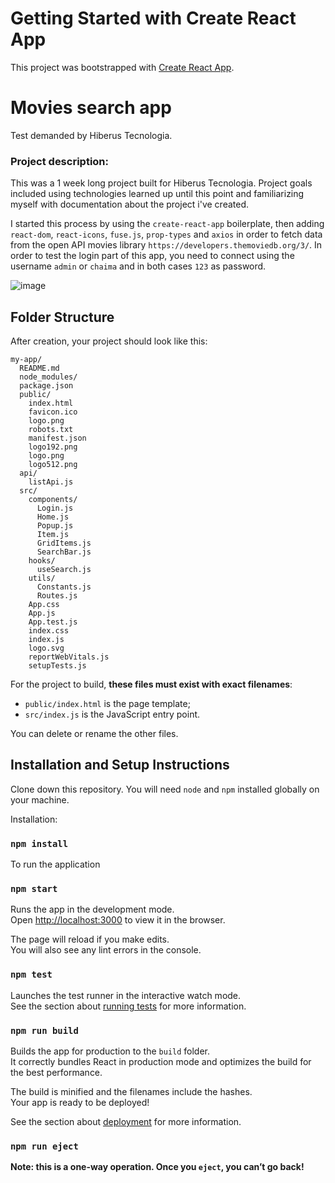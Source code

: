 # Getting Started with Create React App

This project was bootstrapped with [Create React App](https://github.com/facebook/create-react-app).

# Movies search app
Test demanded by Hiberus Tecnologia.

### Project description:  

This was a 1 week long project built for Hiberus Tecnologia. Project goals included using technologies learned up until this point and familiarizing myself with documentation about the project i've created.  

I started this process by using the `create-react-app` boilerplate, then adding `react-dom`, `react-icons`, `fuse.js`, `prop-types` and `axios` in order to fetch data from the open API movies library `https://developers.themoviedb.org/3/`. 
In order to test the login part of this app, you need to connect using the username `admin` or `chaima` and in both cases `123` as password.

![image](https://user-images.githubusercontent.com/24367625/129138004-e93f2935-55e7-4577-8c24-a99bb4302c04.png)


 ## Folder Structure

After creation, your project should look like this:

```
my-app/
  README.md
  node_modules/
  package.json
  public/
    index.html
    favicon.ico
    logo.png
    robots.txt
    manifest.json
    logo192.png
    logo.png
    logo512.png
  api/
    listApi.js
  src/
    components/
      Login.js
      Home.js
      Popup.js
      Item.js
      GridItems.js
      SearchBar.js
    hooks/
      useSearch.js
    utils/
      Constants.js
      Routes.js
    App.css
    App.js
    App.test.js
    index.css
    index.js
    logo.svg
    reportWebVitals.js
    setupTests.js
```

For the project to build, **these files must exist with exact filenames**:

* `public/index.html` is the page template;
* `src/index.js` is the JavaScript entry point.

You can delete or rename the other files.

## Installation and Setup Instructions

Clone down this repository. You will need `node` and `npm` installed globally on your machine.  

Installation:

### `npm install`  

To run the application

### `npm start`

Runs the app in the development mode.<br>
Open [http://localhost:3000](http://localhost:3000) to view it in the browser.

The page will reload if you make edits.<br>
You will also see any lint errors in the console.

### `npm test`

Launches the test runner in the interactive watch mode.<br>
See the section about [running tests](#running-tests) for more information.

### `npm run build`

Builds the app for production to the `build` folder.<br>
It correctly bundles React in production mode and optimizes the build for the best performance.

The build is minified and the filenames include the hashes.<br>
Your app is ready to be deployed!

See the section about [deployment](#deployment) for more information.

### `npm run eject`

**Note: this is a one-way operation. Once you `eject`, you can’t go back!**
